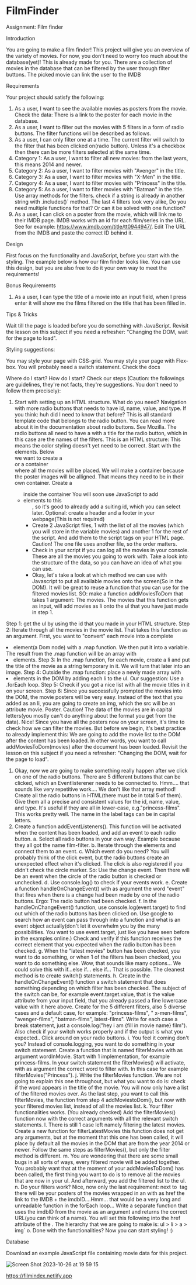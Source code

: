 # FilmFinder

Assignment: Film finder

Introduction

You are going to make a film finder! This project will give you an overview of the variety of movies. For now, you don't need to worry too much about the database(yet)! This is already made for you. There are a collection of movies in the database that can be filtered by the user through filter buttons. The picked movie can link the user to the IMDB

Requirements

Your project should satisfy the following:

1. As a user, I want to see the available movies as posters from the movie.
   Check the data: There is a link to the poster for each movie in the database.
2. As a user, I want to filter out the movies with 5 filters in a form of radio buttons. The filter functions will be described as follows.
3. As a user, I can only filter one at a time.
   The current filter will switch to the filter that has been clicked on(radio button). Unless it's a checkbox then there can be more filters selected at the same time.
4. Category 1: As a user, I want to filter all new movies: from the last years, this means 2014 and newer.
5. Category 2: As a user, I want to filter movies with "Avenger" in the title.
6. Category 3: As a user, I want to filter movies with "X-Men" in the title.
7. Category 4: As a user, I want to filter movies with "Princess" in the title.
8. Category 5: As a user, I want to filter movies with "Batman" in the title.
   Use array methods for the filters.
   check if a string is already in another string with .includes()` method.
   The last 4 filters look very alike, Do you need multiple functions for that? Or can it be solved with one function?
9. As a user, I can click on a poster from the movie, which will link me to their IMDB page.
   IMDB works with an id for each film/series in the URL. See for example: https://www.imdb.com/title/tt0944947/. Edit The URL from the IMDB and paste the correct ID behind it.

Design

First focus on the functionality and JavaScript, before you start with the styling. The example below is how our film finder looks like. You can use this design, but you are also free to do it your own way to meet the requirements!

Bonus Requirements

1. As a user, I can type the title of a movie into an input field, when I press enter it will show me the films filtered on the title that has been filled in.

Tips & Tricks

Wait till the page is loaded before you do something with JavaScript. Revisit the lesson on this subject if you need a refresher: "Changing the DOM, wait for the page to load".

Styling suggestions:

You may style your page with CSS-grid.
You may style your page with Flex-box.
You will probably need a switch statement. Check the docs

Where do I start? How do I start?
Check our steps (Caution: the followings are guidelines, they're not facts, they're suggestions. You don't need to follow them precisely):

1. Start with setting up an HTML structure. What do you need?
   Navigation <nav> with more radio buttons that needs to have id, name, value, and type. If you think: huh did I need to know that before? This is all standard template code that belongs to the radio button. You can read more about it in the documentation about radio buttons. See Mozilla.
   The radio buttons all need to have a <label> with a title for the radio button, which in this case are the names of the filters.
   This is an HTML structure: This means the color styling doesn't yet need to be correct. Start with the elements.
   Below <nav> we want to create a <main> or a container <div> where all the movies will be placed. We will make a container because the poster images will be alligned. That means they need to be in their own container.
   Create a <ul> inside the container
   You will soon use JavaScript to add <li> elements to this <ul>, so it's good to already add a suiting id, which you can select later.
   Optional: create a header and a footer in your webpage(This is not required)
2. Create 2 JavaScript files, 1 with the list of all the movies (which you will store in the variable movies) and another 1 for the rest of the script. And add them to the script tags on your HTML page. Caution! The one file uses another file, so the order matters.
3. Check in your script if you can log all the movies in your console. These are all the movies you going to work with. Take a look into the structure of the data, so you can have an idea of what you can use.
4. Okay, let's take a look at which method we can use with Javascript to put all available movies onto the screen(So in the DOM). It will be great to reuse a function that you can use for the filtered movies list. SO: make a function addMoviesToDom that takes 1 argument: The movies. The movies that this function gets as input, will add movies as li onto the ul that you have just made in step 1.

Step 1: get the ul by using the id that you made in your HTML structure.
Step 2: Iterate through all the movies in the movie list. That takes this function as an argument. First, you want to "convert" each movie into a complete <li> element(a Dom node) with a .map function. We then put it into a variable. The result from the .map function will be an array with <li> elements.
Step 3: In the .map function, for each movie, create a li and put the title of the movie as a string temporary in it. We will turn that later into an image.
Step 4: Outside the .map function: place a newly made array with <li> elements in the DOM by adding each li to the ul. Our suggestion: Use a .forEach loop.
Step 5: Check if you got a nice list with all the movie titles in it on your screen.
Step 6: Since you successfully prompted the movies into the DOM, the movie posters will be very easy. Instead of the text that you added as an li, you are going to create an img, which the src will be an attribute movie. Poster. Caution! The data of the movies are in capital letters(you mostly can't do anything about the format you get from the data).
Nice! Since you have all the posters now on your screen, it's time to check how we can filter the movies. But before we begin, it's best practice to already implement this: We are going to add the movie list to the DOM after the content has been loaded. In other words, you want to call addMoviesToDom(movies) after the document has been loaded. Revisit the lesson on this subject if you need a refresher: "Changing the DOM, wait for the page to load".

1. Okay, now we are going to make something really happen after we click on one of the radio buttons. There are 5 different buttons that can be clicked, which an Eventlisterener needs to be connected to. Hmm.... that sounds like very repetitive work.... We don't like that array method! Create all the radio buttons in HTML(there must be in total 5 of them). Give them all a precise and consistent values for the id, name, value, and type. It's useful if they are all in lower-case, e.g."princess-films". This works pretty well. The name in the label tags can be in capital letters.
2. Create a function addEventListeners(). This function will be activated when the content has been loaded, and add an event to each radio button.
   a. Select all radio buttons in your own way. Example because they all got the name film-filter.
   b. Iterate through the elements and connect them to an event.
   c. Which event do you need? You will probably think of the click event, but the radio buttons create an unexpected effect when it's clicked. The click is also registered if you didn't check the circle marker. So: Use the change event. Then there will be an event when the circle of the radio button is checked or unchecked.
   d. Use console.log() to check if your events work.
   e. Create a function handleOnChangeEvent() with as argument the word "event" that fires when there is a change had been made by one of the radio buttons. Ergo: The radio button had been checked.
   f. In the handleOnChangeEvent() function, use console.log(event.target) to find out which of the radio buttons has been clicked on. Use google to search how an event can pass through into a function and what is an event object actually(don't let it overwhelm you by the many possibilities. You want to use event.target, just like you have seen before in the examples online.) Check and verify if this function receives the correct element that you expected when the radio button has been checked.
   g. When the "latest movies" button has been checked, you want to do something, or when 1 of the filters has been checked, you want to do something else. Wow, that sounds like many options... We could solve this with if...else if... else if... That is possible. The cleanest method is to create switch() statements.
   h. Create in the handleOnChangeEvent() function a switch statement that does something depending on which filter has been checked. The subject of the switch can be, for example event.target.value, that is the value attribute from your input field, that you already passed a fine lowercase value with it here above. Create for the 5 different filters, also 5 diverse cases and a default case, for example: "princess-films", " x-men-films", "avenger-films", "batman-films", latest-films". Write for each case a break statement, just a console.log("hey i am {fill in movie name} film"). Also check if your switch works properly and if the output is what you expected.. Click around on your radio buttons.
   i. You feel it coming don't you? Instead of console.logging, you want to do something in your switch statement. Create a function that is named filterMovies with as argument wordInMovie. Start with 1 implementation, for example princess-films. In your switch statement the filterMovies() will activate, with as argument the correct word to filter with. In this case for example filterMovies("Princess").
   j. Write the filterMovies function. We are not going to explain this one throughout, but what you want to do is: check if the word appears in the title of the movie. You will now only have a list of the filtered movies over. As the last step, you want to call this filterMovies, the function from step 4 addMoviestoDom(), but now with your filtered movies list, instead of all the movies list.
   k. Your filter functionalities works. (You already checked) Add the filterMovies() function now with the correct arguments with all the relevant switch statements.
   l. There is still 1 case left namely filtering the latest movies. Create a new function for filterLatestMovies this function does not get any arguments, but at the moment that this one has been called, it will place by default all the movies in the DOM that are from the year 2014 or newer. Follow the same steps as filterMovies(), but only the filter method is different.
   m. You are wondering that there are some small bugs in all sorts of ways, every filtered movie will be added together. You probably want that at the moment of your addMoviesToDom() has been called, the first thing you want to do is to remove all the movies that are now in your ul. And afterward, you add the filtered list to the ul.
   n. Do your filters work? Nice, now only the last requirement: next to <img> tag there will be your posters of the movies wrapped in an <a> with as href the link to the IMDB + the imdbID....Hmm... that would be a very long and unreadable function in the forEach loop... Write a separate function that uses the imdbID from the movie as an argument and returns the correct URL(you can think of a name). You will set this following into the href attribute of the <a>. The hierarchy that we are going to make is: ul > li > a > img`
   o. Done with the functionalities? Now you can start styling! :)

Database

Download an example JavaScript file containing movie data for this project.



![Screen Shot 2023-10-26 at 19 59 15](https://github.com/jomeesters/FilmFinder/assets/112581270/31f6dbf4-8d5e-47b0-911b-c9af8cb9bdd5)

https://filmindex.netlify.app
